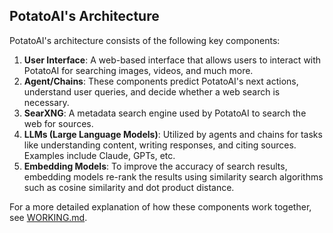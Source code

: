 ## PotatoAI's Architecture

PotatoAI's architecture consists of the following key components:

1. **User Interface**: A web-based interface that allows users to interact with PotatoAI for searching images, videos, and much more.
2. **Agent/Chains**: These components predict PotatoAI's next actions, understand user queries, and decide whether a web search is necessary.
3. **SearXNG**: A metadata search engine used by PotatoAI to search the web for sources.
4. **LLMs (Large Language Models)**: Utilized by agents and chains for tasks like understanding content, writing responses, and citing sources. Examples include Claude, GPTs, etc.
5. **Embedding Models**: To improve the accuracy of search results, embedding models re-rank the results using similarity search algorithms such as cosine similarity and dot product distance.

For a more detailed explanation of how these components work together, see [WORKING.md](https://github.com/ItzCrazyKns/PotatoAI/tree/master/docs/architecture/WORKING.md).
